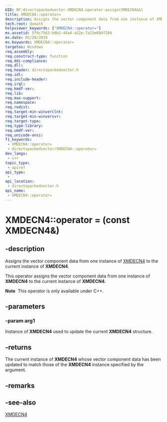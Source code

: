 ```yaml
---
UID: NF:directxpackedvector.XMDECN4.operator-assign(XMDECN4&&)
title: XMDECN4::operator=
description: Assigns the vector component data from one instance of XMDECN4 to the current instance of XMDECN4.
tech.root: dxmath
helpviewer_keywords: ["XMDECN4::operator="]
ms.assetid: 5f8c7563-b0b1-44a4-a52e-7a25e684f284
ms.date: 05/20/2019
ms.keywords: XMDECN4::operator=
targetos: Windows
req.assembly: 
req.construct-type: function
req.ddi-compliance: 
req.dll: 
req.header: directxpackedvector.h
req.idl: 
req.include-header: 
req.irql: 
req.kmdf-ver: 
req.lib: 
req.max-support: 
req.namespace: 
req.redist: 
req.target-min-winverclnt: 
req.target-min-winversvr: 
req.target-type: 
req.type-library: 
req.umdf-ver: 
req.unicode-ansi: 
f1_keywords:
 - XMDECN4::operator=
 - directxpackedvector/XMDECN4::operator=
dev_langs:
 - c++
topic_type:
 - apiref
api_type:
 - 
api_location:
 - directxpackedvector.h
api_name:
 - XMDECN4::operator=
---
```


# XMDECN4::operator =  (const XMDECN4&)


## -description

Assigns the vector component data from one instance of <a href="https://docs.microsoft.com/windows/desktop/api/directxpackedvector/ns-directxpackedvector-xmdecn4">XMDECN4</a> to the current instance of **XMDECN4**.

This operator assigns the vector component data from one instance of **XMDECN4** to the current instance of **XMDECN4**.

<div class="alert"><b>Note</b>  This operator is only available under C++.</div>

## -parameters

### -param arg1

Instance of **XMDECN4** used to update the current **XMDECN4** structure.

## -returns

The current instance of **XMDECN4** whose vector component data has been updated to match those of the **XMDECN4** instance specified by the argument.

## -remarks

## -see-also

<a href="https://docs.microsoft.com/windows/desktop/api/directxpackedvector/ns-directxpackedvector-xmdecn4">XMDECN4</a>

